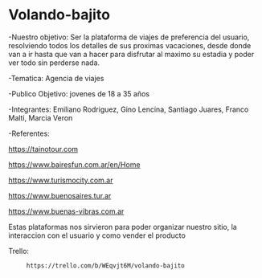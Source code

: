# Volando-bajito
-Nuestro objetivo: Ser la plataforma de viajes de preferencia del usuario, resolviendo todos los detalles de sus proximas vacaciones, desde donde van a ir hasta que van a hacer para disfrutar al maximo su estadia y poder ver todo sin perderse nada.

-Tematica: Agencia de viajes

-Publico Objetivo: jovenes de 18 a 35 años

-Integrantes: Emiliano Rodriguez, Gino Lencina, Santiago Juares, Franco Malti, Marcia Veron

-Referentes:

https://tainotour.com

https://www.bairesfun.com.ar/en/Home

https://www.turismocity.com.ar

https://www.buenosaires.tur.ar

https://www.buenas-vibras.com.ar

Estas plataformas nos sirvieron para poder organizar nuestro sitio, la interaccion con el usuario y como vender el producto

Trello:

         https://trello.com/b/WEqvjt6M/volando-bajito
